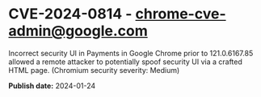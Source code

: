 # CVE-2024-0814 - chrome-cve-admin@google.com

Incorrect security UI in Payments in Google Chrome prior to 121.0.6167.85 allowed a remote attacker to potentially spoof security UI via a crafted HTML page. (Chromium security severity: Medium)

**Publish date:** 2024-01-24
